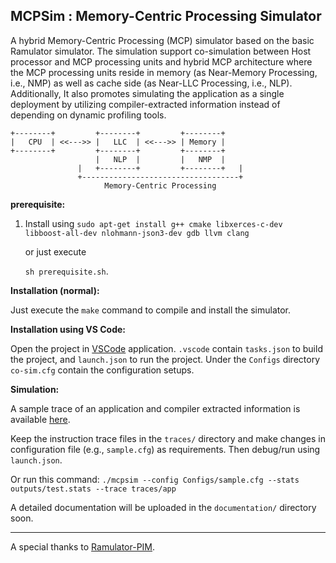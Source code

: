 MCPSim : Memory-Centric Processing Simulator
----------------------------------------------------

A hybrid Memory-Centric Processing (MCP) simulator based on the basic Ramulator simulator. The simulation support co-simulation between Host processor and MCP processing units and hybrid MCP architecture where the MCP processing units reside in memory (as Near-Memory Processing, i.e., NMP) as well as cache side (as Near-LLC Processing, i.e., NLP). Additionally, It also promotes simulating the application as a single deployment by utilizing compiler-extracted information instead of depending on dynamic profiling tools.

```
+--------+         +--------+         +--------+
|   CPU  | <<--->> |   LLC  | <<--->> | Memory |
+--------+         +--------+         +--------+
                   |   NLP  |         |   NMP  |
               |   +--------+         +--------+   |
               +-----------------------------------+
                     Memory-Centric Processing
```

**prerequisite:**

1. Install using `sudo apt-get install g++ cmake libxerces-c-dev libboost-all-dev nlohmann-json3-dev gdb llvm clang` 

   or just execute

   `sh prerequisite.sh`.

**Installation (normal):**

Just execute the `make` command to compile and install the simulator.

**Installation using VS Code:**

Open the project in <u>VSCode</u> application. `.vscode` contain `tasks.json` to build the project, and `launch.json` to run the project. Under the `Configs` directory `co-sim.cfg` contain the configuration setups.

**Simulation:**

A sample trace of an application and compiler extracted information is available [here](https://drive.google.com/drive/folders/1uOksrm7Lasor4UPxIn1Y6DSBq-pxY1aY?usp=sharing).

Keep the instruction trace files in the `traces/` directory and make changes in configuration file (e.g., `sample.cfg`) as requirements. Then debug/run using `launch.json`.

Or run this command:  `./mcpsim --config Configs/sample.cfg --stats outputs/test.stats --trace traces/app`

A detailed documentation will be uploaded in the `documentation/` directory soon. 


-------------------------------------------------------

A special thanks to [Ramulator-PIM](https://github.com/CMU-SAFARI/ramulator-pim/).